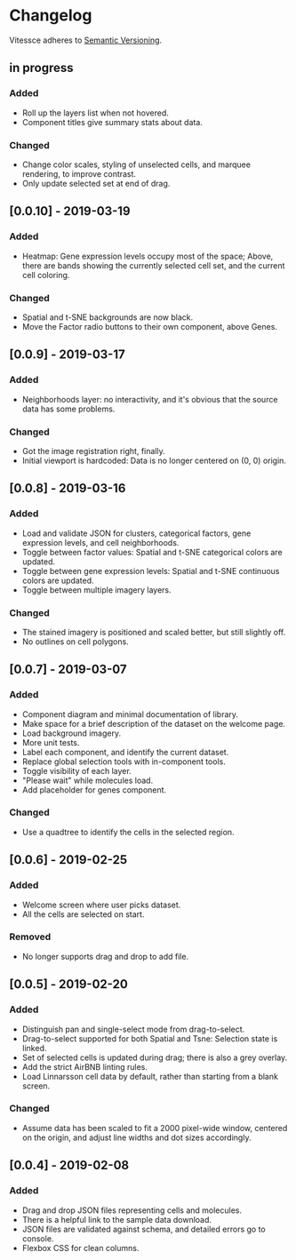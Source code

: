 # Changelog
Vitessce adheres to [Semantic Versioning](https://semver.org/spec/v2.0.0.html).

## in progress
### Added
- Roll up the layers list when not hovered.
- Component titles give summary stats about data.
### Changed
- Change color scales, styling of unselected cells, and marquee rendering, to improve contrast.
- Only update selected set at end of drag.

## [0.0.10] - 2019-03-19
### Added
- Heatmap: Gene expression levels occupy most of the space; Above, there are bands showing
the currently selected cell set, and the current cell coloring.
### Changed
- Spatial and t-SNE backgrounds are now black.
- Move the Factor radio buttons to their own component, above Genes.

## [0.0.9] - 2019-03-17
### Added
- Neighborhoods layer: no interactivity, and it's obvious that the source data has some problems.
### Changed
- Got the image registration right, finally.
- Initial viewport is hardcoded: Data is no longer centered on (0, 0) origin.

## [0.0.8] - 2019-03-16
### Added
- Load and validate JSON for clusters, categorical factors, gene expression levels, and cell neighborhoods.
- Toggle between factor values: Spatial and t-SNE categorical colors are updated.
- Toggle between gene expression levels: Spatial and t-SNE continuous colors are updated.
- Toggle between multiple imagery layers.
### Changed
- The stained imagery is positioned and scaled better, but still slightly off.
- No outlines on cell polygons.

## [0.0.7] - 2019-03-07
### Added
- Component diagram and minimal documentation of library.
- Make space for a brief description of the dataset on the welcome page.
- Load background imagery.
- More unit tests.
- Label each component, and identify the current dataset.
- Replace global selection tools with in-component tools.
- Toggle visibility of each layer.
- "Please wait" while molecules load.
- Add placeholder for genes component.
### Changed
- Use a quadtree to identify the cells in the selected region.

## [0.0.6] - 2019-02-25
### Added
- Welcome screen where user picks dataset.
- All the cells are selected on start.
### Removed
- No longer supports drag and drop to add file.

## [0.0.5] - 2019-02-20
### Added
- Distinguish pan and single-select mode from drag-to-select.
- Drag-to-select supported for both Spatial and Tsne: Selection state is linked.
- Set of selected cells is updated during drag; there is also a grey overlay.
- Add the strict AirBNB linting rules.
- Load Linnarsson cell data by default, rather than starting from a blank screen.
### Changed
- Assume data has been scaled to fit a 2000 pixel-wide window, centered on the origin,
  and adjust line widths and dot sizes accordingly.

## [0.0.4] - 2019-02-08
### Added
- Drag and drop JSON files representing cells and molecules.
- There is a helpful link to the sample data download.
- JSON files are validated against schema, and detailed errors go to console.
- Flexbox CSS for clean columns.
